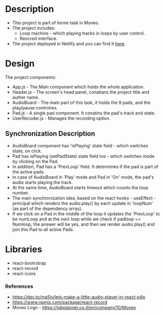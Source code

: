 # Description
* This project is part of home task in Moveo.
* The project includes:
    * Loop machine - which playing tracks in loops by user control.
    * Reocred interface.
* The project deployed in Netlify and you can find it [here](https://pedantic-easley-96a02f.netlify.app/).

# Design
The project components:
* App.js - The Main component which holds the whole application.
* Header.js - The screen's head panel, conatians the project title and auther name.
* AudioBoard - The main part of this task, it holds the 9 pads, and the play/pause controlres.
* Pad.js - A single pad component. It conatins the pad's track and state.
* UserRecoder.js - Manages the recording option.

## Synchronization Description
* AudioBoard component has 'isPlaying' state field - which switches state, on click.
* Pad has isPlaying (setPadState) state field too - which switches mode by clicking on the Pad.
* In addition, Pad has a 'PrevLoop' field. It determines if the pad is part of the active pads.
* In case of AudioBoard in 'Play' mode and Pad in 'On' mode, the pad's audio starts playing the track.
* At the same time, AudioBoard starts timeout which counts the loop number.
* The main synchronization idea, based on the react hooks - useEffect - principal which renders the audio.play() by each update in 'loopNum' (as part of the dependency array).
* If we click on a Pad in the middle of the loop it updates the 'PrevLoop' to be numLoop and at the next loop while we check if padloop == Numloop, the answer will be yes, and then we render audio.play() and join this Pad to all active Pads.


# Libraries
* react-bootrstrap
* react-record
* react-icons


### References
* https://dev.to/ma5ly/lets-make-a-little-audio-player-in-react-p4p
* https://www.npmjs.com/package/react-record
* Moveo Logo - https://jobplanner.co.il/en/company/10/Moveo



